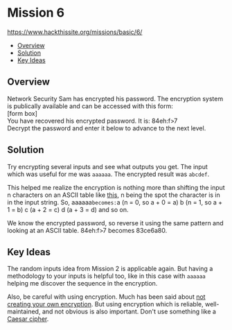 # Mission 6
https://www.hackthissite.org/missions/basic/6/

- [Overview](#overview)
- [Solution](#solution)
- [Key Ideas](#key-ideas)

## Overview
Network Security Sam has encrypted his password. The encryption system is publically available and can be accessed with this form:  
[form box]  
You have recovered his encrypted password. It is: 84eh:f>7  
Decrypt the password and enter it below to advance to the next level.

## Solution
Try encrypting several inputs and see what outputs you get. The input which was useful for me was `aaaaaa`. The encrypted result was `abcdef`.

This helped me realize the encryption is nothing more than shifting the input n characters on an ASCII table like [this](https://www.rapidtables.com/code/text/ascii-table.html), n being the spot the character is in in the input string. So, aaaaaa` becomes: `a (n = 0, so a + 0 = a) b (n = 1, so a + 1 = b) c (a + 2 = c) d (a + 3 = d) and so on.

We know the encrypted password, so reverse it using the same pattern and looking at an ASCII table. 84eh:f>7 becomes 83ce6a80.

## Key Ideas
The random inputs idea from Mission 2 is applicable again. But having a methodology to your inputs is helpful too, like in this case with `aaaaaa` helping me discover the sequence in the encryption.

Also, be careful with using encryption. Much has been said about [not creating your own encryption](https://www.schneier.com/blog/archives/2011/04/schneiers_law.html). But using encryption which is reliable, well-maintained, and not obvious is also important. Don't use something like a [Caesar cipher](https://en.wikipedia.org/wiki/Caesar_cipher).
